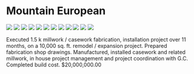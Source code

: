 # Mountain European

<div class="main-carousel">
  <img class="carousel-cell" src="/_media/portfolio/remodel/mountain-european/office.jpg"/>
  <img class="carousel-cell" src="/_media/portfolio/remodel/mountain-european/vanity.jpg"/>
  <img class="carousel-cell" src="/_media/portfolio/remodel/mountain-european/coat-closet.jpg"/>
  <img class="carousel-cell" src="/_media/portfolio/remodel/mountain-european/vanity-2.jpg"/>
  <img class="carousel-cell" src="/_media/portfolio/remodel/mountain-european/vanity-3.jpg"/>
  <img class="carousel-cell" src="/_media/portfolio/remodel/mountain-european/kitchen.jpg"/>
  <img class="carousel-cell" src="/_media/portfolio/remodel/mountain-european/kitchen-2.jpg"/>
  <img class="carousel-cell" src="/_media/portfolio/remodel/mountain-european/fireplace.jpg"/>
  <img class="carousel-cell" src="/_media/portfolio/remodel/mountain-european/staircase.jpg"/>
  <img class="carousel-cell" src="/_media/portfolio/remodel/mountain-european/vanity-4.jpg"/>
  <img class="carousel-cell" src="/_media/portfolio/remodel/mountain-european/stairs-2.jpg"/>
  <img class="carousel-cell" src="/_media/portfolio/remodel/mountain-european/kitchen-cabinet.jpg"/>
</div>

Executed 1.5 k millwork / casework fabrication, installation project over 11
months, on a 10,000 sq. ft. remodel / expansion project. Prepared fabrication
shop drawings. Manufactured, installed casework and related millwork, in house
project management and project coordination with G.C. Completed build cost.
\$20,000,000.00
